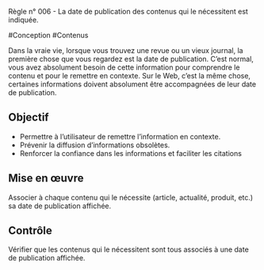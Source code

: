 
Règle n° 006  - La date de publication des contenus qui le nécessitent est indiquée.

#Conception #Contenus

Dans la vraie vie, lorsque vous trouvez une revue ou un vieux journal, la première chose que vous regardez est la date de publication. C’est normal, vous avez absolument besoin de cette information pour comprendre le contenu et pour le remettre en contexte. Sur le Web, c’est la même chose, certaines informations doivent absolument être accompagnées de leur date de publication.

Objectif
--------

*   Permettre à l’utilisateur de remettre l’information en contexte.
*   Prévenir la diffusion d’informations obsolètes.
*   Renforcer la confiance dans les informations et faciliter les citations

Mise en œuvre
-------------

Associer à chaque contenu qui le nécessite (article, actualité, produit, etc.) sa date de publication affichée.

Contrôle
--------

Vérifier que les contenus qui le nécessitent sont tous associés à une date de publication affichée.
